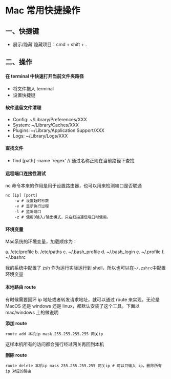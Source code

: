 # Mac 常用快捷操作

## 一、快捷键

- 展示/隐藏 隐藏项目：cmd + shift + .

## 二、操作

#### 在 terminal 中快速打开当前文件夹路径

- 将文件拖入 terminal
- 设置快捷键

#### 软件遗留文件清理

- Config: ~/Library/Preferences/XXX
- System: ~/Library/Caches/XXX
- Plugins: ~/Library/Application Support/XXX
- Logs: ~/Library/Logs/XXX

#### 查找文件

- find [path] -name 'regex' // 通过名称正则在当前路径下查找

#### 远程端口连接性测试

nc 命令本来的作用是用于设置路由器，也可以用来检测端口是否联通

```shell
nc [ip] [port]
	-w # 设置超时秒数
	-v # 显示执行过程
	-l # 监听端口
	-z # 使用0输入/输出模式，只在扫描通信端口时使用。
```

#### 环境变量

Mac系统的环境变量，加载顺序为： 

a. /etc/profile 
b. /etc/paths 
c. ~/.bash_profile 
d. ~/.bash_login 
e. ~/.profile 
f. ~/.bashrc 

我的系统中配置了 zsh 作为运行实际运行到 shell，所以也可以在`~/.zshrc`中配置环境变量

#### 本地路由 route

有时候需要回环 ip 地址或者转发请求地址，就可以通过 route 来实现。无论是 MacOS 还是 windows 还是 linux，都默认安装了这个工具。下面以 mac/windows 上的做说明

**添加 route** 

```shell
route add 本机ip mask 255.255.255.255 网关ip
```

这样本机所有的访问都会强行经过网关再回到本机

**删除 route** 

```shell
route delete 本机ip mask 255.255.255.255 网关ip # 可以只输入 ip，删除所有 ip 对应的路由
```


